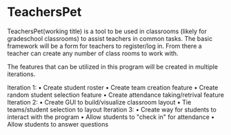 TeachersPet
===========
TeachersPet(working title) is a tool to be used in classrooms (likely for gradeschool classrooms) to assist teachers in common tasks. The basic framework will be a form for teachers to register/log in. From there a teacher can create any number of class rooms to work with.

The features that can be utilized in this program will be created in multiple iterations.

Iteration 1:
 • Create student roster
 • Create team creation feature 
 • Create random student selection feature
 • Create attendance taking/retrival feature
Iteration 2:
 • Create GUI to build/visualize classroom layout
 • Tie teams/student selection to layout
Iteration 3:
 • Create way for students to interact with the program
 • Allow students to "check in" for attendance
 • Allow students to answer questions
